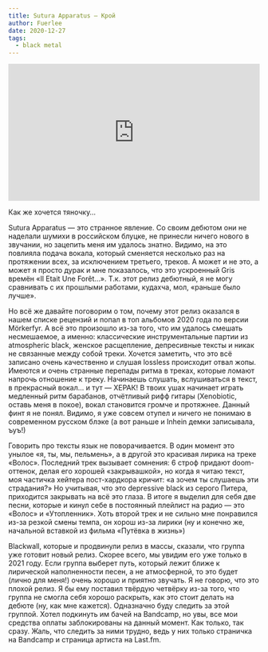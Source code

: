 ```yaml
---
title: Sutura Apparatus — Крой
author: Fuerlee
date: 2020-12-27
tags:
  - black metal
---
```


<iframe style="border: 0; width: 100%; height: 274px;" src="https://bandcamp.com/EmbeddedPlayer/album=50691111/size=large/bgcol=ffffff/linkcol=0687f5/artwork=small/transparent=true/" seamless><a href="https://suturaapparatus.bandcamp.com/album/-">Крой by Sutura Apparatus</a></iframe>

Как же хочется тяночку…

Sutura Apparatus — это странное явление. Со своим дебютом они не наделали шумихи в российском блуцке, не принесли ничего нового в звучании, но зацепить меня им удалось знатно. Видимо, на это повлияла подача вокала, который сменяется несколько раз на протяжении всех, за исключением третьего, треков. А может и не это, а может я просто дурак и мне показалось, что это ускроенный Gris времён «Il Etait Une Forêt…». Т.к. этот релиз дебютный, я не могу сравнивать с их прошлыми работами, кудахча, мол, «раньше было лучше».

Но всё же давайте поговорим о том, почему этот релиз оказался в нашем списке рецензий и попал в топ альбомов 2020 года по версии Mörkerfyr. А всё это произошло из-за того, что им удалось смешать несмешаемое, а именно: классические инструментальные партии из atmospheric black, женское расщепление, депресивные тексты и никак не связанные между собой треки. Хочется заметить, что это всё записано очень качественно и слушая lossless происходит отвал жопы. Имеются и очень странные перепады ритма в треках, которые ломают напрочь отношение к треку. Начинаешь слушать, вслушиваться в текст, в прекрасный вокал… и тут — ХЕРАК! В твоих ушах начинает играть медленный ритм барабанов, отчётливый рифф гитары (Xenobiotic, оставь меня в покое), вокал становится громче и протяжнее. Данный финт я не понял. Видимо, я уже совсем отупел и ничего не понимаю в современном русском блэке (а вот раньше и Inhein демки записывала, ъуъ!)

Говорить про тексты язык не поворачивается. В один момент это унылое «я, ты, мы, пельмень», а в другой это красивая лирика на треке «Волос». Последний трек вызывает сомнения: 6 строф придают doom-оттенок, делая его хорошей «закрывашкой», но когда я читаю текст, моя частичка хейтера пост-хардкора кричит: «а зочем ты слушаешь эти страдания?» Но учитывая, что это depressive black из серого Питера, приходится закрывать на всё это глаза. В итоге я выделил для себя две песни, которые и кинул себе в постоянный плейлист на радио — это «Волос» и «Утопленник». Хоть второй трек и не сильно мне понравился из-за резкой смены темпа, он хорош из-за лирики (ну и конечно же, начальной вставкой из фильма «Путёвка в жизнь») 

Blackwall, которые и продвинули релиз в массы, сказали, что группа уже готовит новый релиз. Скорее всего, мы увидим его уже только в 2021 году. Если группа выберет путь, который лежит ближе к лирической наполненности песен, а не атмосферной, то это будет (лично для меня!) очень хорошо и приятно звучать. Я не говорю, что это плохой релиз. Я бы ему поставил твёрдую четвёрку из-за того, что группа не смогла себя хорошо раскрыть, как это стоит делать на дебюте (ну, как мне кажется). Одназначно буду следить за этой группой. Хотел подкинуть им бачей на Bandcamp, но увы, все мои средства оплаты заблокированы на данный момент. Как только, так сразу. Жаль, что следить за ними трудно, ведь у них только страничка на Bandcamp и страница артиста на Last.fm.
























